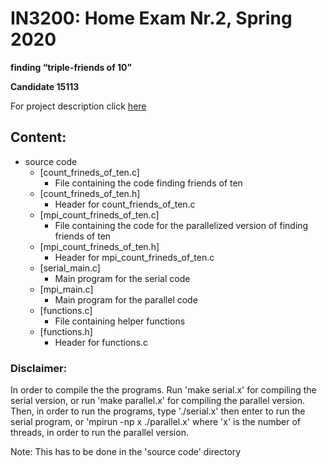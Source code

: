 # IN3200: Home Exam Nr.2, Spring 2020

**finding “triple-friends of 10”**

**Candidate 15113**

For project description click [here](https://www.uio.no/studier/emner/matnat/ifi/IN3200/v20/teaching-material/in3200_in4200_home_exam2_v20.pdf)

## Content:

- source code
    - [count_frineds_of_ten.c]
        - File containing the code finding friends of ten
    - [count_frineds_of_ten.h]
        - Header for count_friends_of_ten.c
    - [mpi_count_frineds_of_ten.c]
        - File containing the code for the parallelized version of finding friends of ten
    - [mpi_count_frineds_of_ten.h]
        - Header for mpi_count_frineds_of_ten.c
    - [serial_main.c]
        - Main program for the serial code
    - [mpi_main.c]
        - Main program for the parallel code
    - [functions.c]
        - File containing helper functions
    - [functions.h]
        - Header for functions.c

### Disclaimer:

In order to compile the the programs. Run 'make serial.x' for compiling the serial version, or run 'make parallel.x' for compiling the parallel version.
Then, in order to run the programs, type './serial.x' then enter to run the serial program, or 'mpirun -np x ./parallel.x' where 'x' is the number of threads, in order to run the parallel version.

Note: This has to be done in the 'source code' directory
